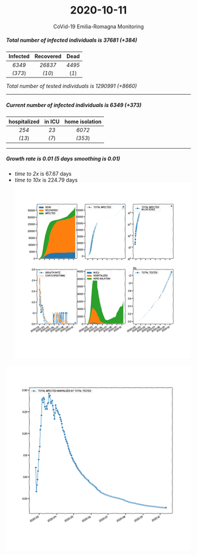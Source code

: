 <div align='center'>

# 2020-10-11
CoVid-19 Emilia-Romagna Monitoring
</div>

##### Total number of infected individuals is 37681 (+384)
Infected | Recovered | Dead
:---: | :---: | :---:
*6349* | *26837* | *4495*
*(373*) | *(10*) | (*1*)

*Total number of tested individuals is 1290991 (+8660)*
***
##### Current number of infected individuals is 6349 (+373)
hospitalized | in ICU | home isolation
:---: | :---: | :---:
*254* |*23* |*6072*
*(13*) |*(7*) |*(353*)
***
##### Growth rate is 0.01 (5 days smoothing is 0.01)
- *time to 2x* is 67.67 days
- *time to 10x* is 224.79 days
![stats][stats]

![infected_normalized][infected_normalized]

[stats]: stats_Emilia-Romagna.png
[infected_normalized]: infected_normalized_Emilia-Romagna.png
